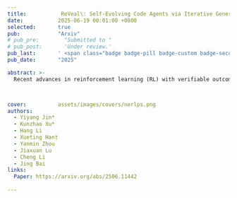 ```yaml
---
title:           ReVeal\: Self-Evolving Code Agents via Iterative Generation-Verification
date:           2025-06-19 00:01:00 +0800
selected:       true
pub:            "Arxiv"
# pub_pre:        "Submitted to "
# pub_post:       'Under review.'
pub_last:       ' <span class="badge badge-pill badge-custom badge-secondary">Conference</span>'
pub_date:       "2025"

abstract: >-
  Recent advances in reinforcement learning (RL) with verifiable outcome rewards have significantly improved the reasoning capabilities of large language models (LLMs), especially when combined with multi-turn tool interactions. However, existing methods lack both meaningful verification signals from realistic environments and explicit optimization for verification, leading to unreliable self-verification. To address these limitations, we propose ReVeal, a multi-turn Reinforcement learning framework that interleaves code generation with explicit self-Verification and tool-based evaluation. ReVeal enables LLMs to autonomously generate test cases, invoke external tools for precise feedback, and improves performance via a customized RL algorithm with dense, per-turn rewards. As a result, ReVeal fosters the co-evolution of a model’s generation and verification capabilities through RL training, expanding the reasoning boundaries of the base model, demonstrated by significant gains in Pass@k on LiveCodeBench. It also enables test-time scaling into deeper inference regimes, with code consistently evolving as the number of turns increases during inference, ultimately surpassing DeepSeek-R1-Zero-Qwen- 32B. These findings highlight the promise of ReVeal as a scalable and effective paradigm for building more robust and autonomous AI agents.



cover:          assets/images/covers/nerlps.png
authors:
  - Yiyang Jin*
  - Kunzhao Xu*
  - Hang Li  
  - Xueting Han†
  - Yanmin Zhou
  - Jiaxuan Lu
  - Cheng Li
  - Jing Bai
links:
  Paper: https://arxiv.org/abs/2506.11442
  
---
```



